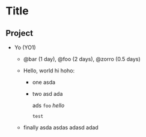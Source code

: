 # Title

## Project

- Yo (YO1)
  - @bar (1 day), @foo (2 days), @zorro (0.5 days)
  - Hello, world
    hi hoho:
    
    - one
      asda
    - two
      asd ada
      
      ads `foo` *hello*
      
      ```
      test
      ```
  - finally asda
    asdas adasd adad
